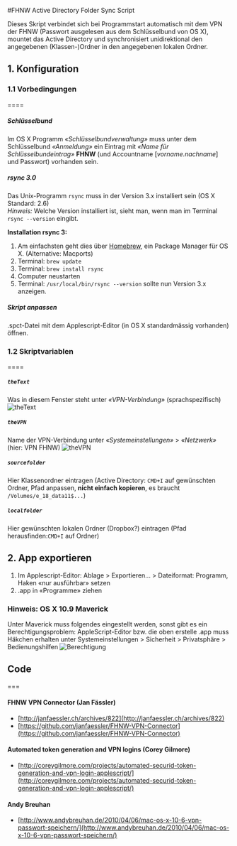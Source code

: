#FHNW Active Directory Folder Sync Script

Dieses Skript verbindet sich bei Programmstart automatisch mit dem VPN der FHNW (Passwort ausgelesen aus dem Schlüsselbund von OS X), mountet das Active Directory und synchronisiert unidirektional den angegebenen (Klassen-)Ordner in den angegebenen lokalen Ordner.

## 1. Konfiguration

### 1.1 Vorbedingungen
====
##### Schlüsselbund
Im OS X Programm *«Schlüsselbundverwaltung»* muss unter dem Schlüsselbund *«Anmeldung»* ein Eintrag mit 
*«Name für Schlüsselbundeintrag»* **FHNW** (und Accountname [*vorname.nachname*] und Passwort) vorhanden sein.

##### rsync 3.0
Das Unix-Programm `rsync` muss in der Version 3.x installiert sein (OS X Standard: 2.6)  
*Hinweis:*
Welche Version installiert ist, sieht man, wenn man im Terminal `rsync --version` eingibt.  
  
**Installation rsync 3:**  
1. Am einfachsten geht dies über [Homebrew](http://brew.sh/), ein Package Manager für OS X. (Alternative: Macports)   
2. Terminal: `brew update`  
3. Terminal: `brew install rsync`  
4. Computer neustarten  
5. Terminal: `/usr/local/bin/rsync --version` sollte nun Version 3.x anzeigen.


##### Skript anpassen
.spct-Datei mit dem Applescript-Editor (in OS X standardmässig vorhanden) öffnen.


### 1.2 Skriptvariablen
====
##### `theText`
Was in diesem Fenster steht unter *«VPN-Verbindung»* (sprachspezifisch)
![theText](http://i.imgur.com/SgGjxzA.png)

##### `theVPN`
Name der VPN-Verbindung unter *«Systemeinstellungen»* > *«Netzwerk»* (hier: VPN FHNW)
![theVPN](http://i.imgur.com/ZBEliHC.png)

##### `sourcefolder`
Hier Klassenordner eintragen (Active Directory: `CMD+I` auf gewünschten Ordner, Pfad anpassen, **nicht einfach kopieren**, es braucht `/Volumes/e_18_data11$...`)

##### `localfolder`
Hier gewünschten lokalen Ordner (Dropbox?) eintragen (Pfad herausfinden:`CMD+I` auf Ordner)  

## 2. App exportieren

1. Im Applescript-Editor: Ablage > Exportieren... > Dateiformat: Programm, Haken «nur ausführbar» setzen  
2. .app in «Programme» ziehen

### Hinweis: OS X 10.9 Maverick
Unter Maverick muss folgendes eingestellt werden, sonst gibt es ein Berechtigungsproblem:
AppleScript-Editor bzw. die oben erstelle .app muss Häkchen erhalten unter Systemeinstellungen > Sicherheit > Privatsphäre > Bedienungshilfen
![Berechtigung](http://i.imgur.com/a5XTa53.png)

## Code
===
#### FHNW VPN Connector (Jan Fässler)+ [http://janfaessler.ch/archives/822](http://janfaessler.ch/archives/822)+ [https://github.com/janfaessler/FHNW-VPN-Connector](https://github.com/janfaessler/FHNW-VPN-Connector)
#### Automated token generation and VPN logins (Corey Gilmore)+ [http://coreygilmore.com/projects/automated-securid-token-generation-and-vpn-login-applescript/](http://coreygilmore.com/projects/automated-securid-token-generation-and-vpn-login-applescript/)#### Andy Breuhan+ [http://www.andybreuhan.de/2010/04/06/mac-os-x-10-6-vpn-passwort-speichern/](http://www.andybreuhan.de/2010/04/06/mac-os-x-10-6-vpn-passwort-speichern/)
